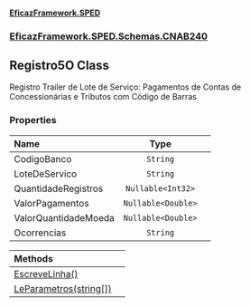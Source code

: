 #### [EficazFramework.SPED](EficazFrameworkSPED.md 'EficazFramework SPED')
### [EficazFramework.SPED.Schemas.CNAB240](EficazFramework.SPED.Schemas.CNAB240.md 'EficazFramework.SPED.Schemas.CNAB240')

## Registro5O Class

Registro Trailer de Lote de Serviço: Pagamentos de Contas de Concessionárias e Tributos com Código de Barras
### Properties

| Name | Type | |
| :--- | :---: | :--- |
| CodigoBanco | `String` |  |
| LoteDeServico | `String` |  |
| QuantidadeRegistros | `Nullable<Int32>` |  |
| ValorPagamentos | `Nullable<Double>` |  |
| ValorQuantidadeMoeda | `Nullable<Double>` |  |
| Ocorrencias | `String` |  |

| Methods | |
| :--- | :--- |
| [EscreveLinha()](EficazFramework.SPED.Schemas.CNAB240/Registro5O/EscreveLinha().md 'EficazFramework.SPED.Schemas.CNAB240.Registro5O.EscreveLinha()') | |
| [LeParametros(string[])](EficazFramework.SPED.Schemas.CNAB240/Registro5O/LeParametros(string[]).md 'EficazFramework.SPED.Schemas.CNAB240.Registro5O.LeParametros(string[])') | |
